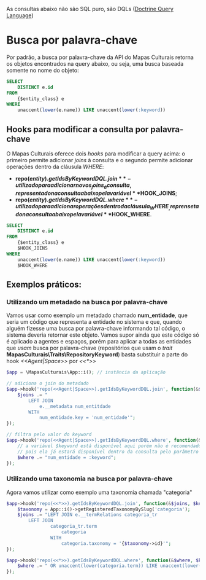 As consultas abaixo não são SQL puro, são DQLs ([Doctrine Query Language](http://doctrine-orm.readthedocs.org/projects/doctrine-orm/en/latest/reference/dql-doctrine-query-language.html))
# Busca por palavra-chave
Por padrão, a busca por palavra-chave da API do Mapas Culturais retorna os objetos encontrados na query abaixo, ou seja, uma busca baseada somente no nome do objeto:
```SQL
SELECT 
    DISTINCT e.id 
FROM 
    {$entity_class} e
WHERE 
    unaccent(lower(e.name)) LIKE unaccent(lower(:keyword))
```

## Hooks para modificar a consulta por palavra-chave
O Mapas Culturais oferece dois _hooks_ para modificar a query acima: o primeiro permite adicionar _joins_ à consulta e o segundo permite adicionar operações dentro da cláusula _WHERE_:
- **repo($entity).getIdsByKeywordDQL.join** - utilizado para adicionar novos _joins_ à consulta, representado na consulta abaixo pela variável **$HOOK_JOINS**; 
- **repo($entity).getIdsByKeywordDQL.where** - utilizado para adicionar operações dentro da cláusula _WHERE_, reprensetado na consulta abaixo pela variável **$HOOK_WHERE**.

```SQL
SELECT 
    DISTINCT e.id 
FROM 
    {$entity_class} e 
    $HOOK_JOINS
WHERE 
    unaccent(lower(e.name)) LIKE unaccent(lower(:keyword)) 
    $HOOK_WHERE
```

## Exemplos práticos:
### Utilizando um metadado na busca por palavra-chave
Vamos usar como exemplo um metadado chamado __num_entidade__, que seria um código que representa a entidade no sistema e que, quando alguém fizesse uma busca por palavra-chave informando tal código, o sistema deveria retornar este objeto. Vamos supor ainda que este código só é aplicado a agentes e espaços, porém para aplicar a todas as entidades que _usam_ busca por palavra-chave (repositórios que usam o _trait_ **MapasCulturais\Traits\RepositoryKeyword**) basta substituir a parte do hook _<\<Agent|Space\>>_ por _<<*>>_
```PHP
$app = \MapasCulturais\App::i(); // instância da aplicação

// adiciona o join do metadado
$app->hook('repo(<<Agent|Space>>).getIdsByKeywordDQL.join', function(&$joins, $keyword){
    $joins .= "
        LEFT JOIN 
            e.__metadata num_entitdade 
        WITH 
            num_entidade.key = 'num_entidade'";
});

// filtra pelo valor do keyword
$app->hook('repo(<<Agent|Space>>).getIdsByKeywordDQL.where', function(&$where, $keyword){
    // a variável $keyword está disponível aqui porém não é recomendado que esta seja utilizada diretamente na consulta
    // pois ela já estará disponível dentro da consulta pelo parâmetro :keyword.
    $where .= "num_entidade = :keyword";
});
```
### Utilizando uma taxonomia na busca por palavra-chave
Agora vamos utilizar como exemplo uma taxonomia chamada "categoria"
```PHP
$app->hook('repo(<<*>>).getIdsByKeywordDQL.join', function(&$joins, $keyword) {
    $taxonomy = App::i()->getRegisteredTaxonomyBySlug('categoria');
    $joins .= "LEFT JOIN e.__termRelations categoria_tr
        LEFT JOIN
                categoria_tr.term
                    categoria
                WITH
                    categoria.taxonomy = '{$taxonomy->id}'";
});

$app->hook('repo(<<*>>).getIdsByKeywordDQL.where', function(&$where, $keyword) {
    $where .= " OR unaccent(lower(categoria.term)) LIKE unaccent(lower(:keyword)) ";
});
```
